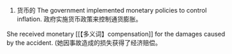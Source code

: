 1. 货币的
The government implemented monetary policies to control inflation.
政府实施货币政策来控制通货膨胀。

She received monetary [[【多义词】compensation]] for the damages caused by the accident.
(她因事故造成的损失获得了经济赔偿。